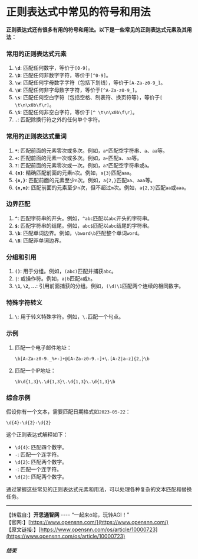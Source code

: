 # 正则表达式中常见的符号和用法

**正则表达式还有很多有用的符号和用法。以下是一些常见的正则表达式元素及其用法：**

### 常用的正则表达式元素

1. **`\d`**: 匹配任何数字，等价于`[0-9]`。
2. **`\D`**: 匹配任何非数字字符，等价于`[^0-9]`。
3. **`\w`**: 匹配任何字母数字字符（包括下划线），等价于`[A-Za-z0-9_]`。
4. **`\W`**: 匹配任何非字母数字字符，等价于`[^A-Za-z0-9_]`。
5. **`\s`**: 匹配任何空白字符（包括空格、制表符、换页符等），等价于`[ \t\n\x0b\f\r]`。
6. **`\S`**: 匹配任何非空白字符，等价于`[^ \t\n\x0b\f\r]`。
7. **`.`**: 匹配除换行符之外的任何单个字符。

### 常用的正则表达式量词

1. **`*`**: 匹配前面的元素零次或多次。例如，`a*`匹配空字符串、`a`、`aa`等。
2. **`+`**: 匹配前面的元素一次或多次。例如，`a+`匹配`a`、`aa`等。
3. **`?`**: 匹配前面的元素零次或一次。例如，`a?`匹配空字符串或`a`。
4. **`{n}`**: 精确匹配前面的元素`n`次。例如，`a{3}`匹配`aaa`。
5. **`{n,}`**: 匹配前面的元素至少`n`次。例如，`a{2,}`匹配`aa`、`aaa`等。
6. **`{n,m}`**: 匹配前面的元素至少`n`次，但不超过`m`次。例如，`a{2,3}`匹配`aa`或`aaa`。

### 边界匹配

1. **`^`**: 匹配字符串的开头。例如，`^abc`匹配以`abc`开头的字符串。
2. **`$`**: 匹配字符串的结尾。例如，`abc$`匹配以`abc`结尾的字符串。
3. **`\b`**: 匹配单词边界。例如，`\bword\b`匹配整个单词`word`。
4. **`\B`**: 匹配非单词边界。

### 分组和引用

1. **`()`**: 用于分组。例如，`(abc)`匹配并捕获`abc`。
2. **`|`**: 或操作符。例如，`a|b`匹配`a`或`b`。
3. **`\1`, `\2`, ...**: 引用前面捕获的分组。例如，`(\d)\1`匹配两个连续的相同数字。

### 特殊字符转义

1. **`\`**: 用于转义特殊字符。例如，`\.`匹配一个句点。

### 示例

1. 匹配一个电子邮件地址：
   ```regex
   \b[A-Za-z0-9._%+-]+@[A-Za-z0-9.-]+\.[A-Z|a-z]{2,}\b
   ```

2. 匹配一个IP地址：
   ```regex
   \b\d{1,3}\.\d{1,3}\.\d{1,3}\.\d{1,3}\b
   ```

### 综合示例

假设你有一个文本，需要匹配日期格式如`2023-05-22`：

```regex
\d{4}-\d{2}-\d{2}
```

这个正则表达式解释如下：

- `\d{4}`: 匹配四个数字。
- `-`: 匹配一个连字符。
- `\d{2}`: 匹配两个数字。
- `-`: 匹配一个连字符。
- `\d{2}`: 匹配两个数字。

通过掌握这些常见的正则表达式元素和用法，可以处理各种复杂的文本匹配和替换任务。

-----

【转载自:】**开思通智网** ---- “一起来o站，玩转AGI！”  
【官网:】[https://www.opensnn.com/](https://www.opensnn.com/)  
【原文链接:】[https://www.opensnn.com/os/article/10000723](https://www.opensnn.com/os/article/10000723)

##### 结束
